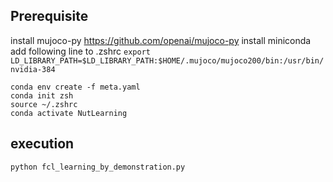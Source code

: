 ## Prerequisite
install mujoco-py https://github.com/openai/mujoco-py
install miniconda
add following line to .zshrc
``` export LD_LIBRARY_PATH=$LD_LIBRARY_PATH:$HOME/.mujoco/mujoco200/bin:/usr/bin/nvidia-384 ```
```
conda env create -f meta.yaml
conda init zsh
source ~/.zshrc
conda activate NutLearning
```

## execution
``` python fcl_learning_by_demonstration.py ```

